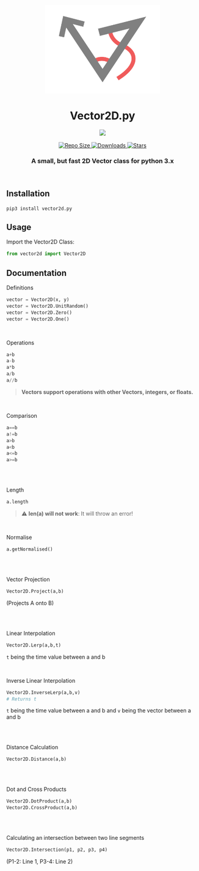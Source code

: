 <p align="center">
   <img src="https://github.com/oxi-dev0/vector2d.py/blob/main/Images/logo.png?raw=true" width=300>
</p>

<h1 align="center"> Vector2D.py </h2>
<p align="center">
    <a href="https://pypi.org/project/vector2d.py/">
        <img src="https://badgen.net/pypi/v/vector2d.py/">
    </a>
</p>
<p align="center">
    <a href="#">
        <img src="https://img.shields.io/github/repo-size/oxi-dev0/Vector2D.py" alt="Repo Size">
    </a>
    <a href="https://pypi.org/project/vector2d.py/">
        <img src="https://img.shields.io/github/downloads/oxi-dev0/vector2d.py/total" alt="Downloads">
    </a>
    <a href="#">
        <img src="https://img.shields.io/github/stars/oxi-dev0/vector2d.py" alt="Stars">
    </a>
</p>

<h3 align="center"> A small, but fast 2D Vector class for python 3.x</h3>
<br>
<h2> Installation </h2>

```
pip3 install vector2d.py
```

<h2> Usage </h2>

Import the Vector2D Class:
```python
from vector2d import Vector2D
```

<h2> Documentation </h2>

Definitions
```python
vector = Vector2D(x, y)
vector = Vector2D.UnitRandom()
vector = Vector2D.Zero()
vector = Vector2D.One()
```

<br>

Operations
```python
a+b
a-b
a*b
a/b
a//b
```
> **Vectors support operations with other Vectors, integers, or floats.**

<br>

Comparison
```python
a==b
a!=b
a>b
a<b
a<=b
a>=b
```
<br>
<br>

Length
```python
a.length
```
> :warning: **len(a) will not work**: It will throw an error!

<br>

Normalise
```python
a.getNormalised()
```

<br>
<br>

Vector Projection
```python
Vector2D.Project(a,b)
```
(Projects A onto B)

<br>
<br>

Linear Interpolation
```python
Vector2D.Lerp(a,b,t)
```
`t` being the time value between a and b

<br>

Inverse Linear Interpolation
```python
Vector2D.InverseLerp(a,b,v)
# Returns t
```
`t` being the time value between a and b
and `v` being the vector between a and b

<br>
<br>

Distance Calculation
```python
Vector2D.Distance(a,b)
```

<br>
<br>

Dot and Cross Products
```python
Vector2D.DotProduct(a,b)
Vector2D.CrossProduct(a,b)
```

<br>
<br>

Calculating an intersection between two line segments
```python
Vector2D.Intersection(p1, p2, p3, p4)
```
(P1-2: Line 1, P3-4: Line 2)
